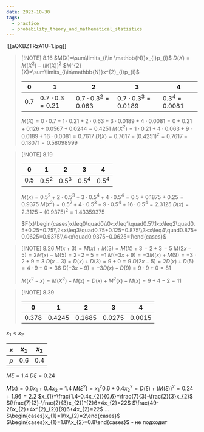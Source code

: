```yaml
---
date: 2023-10-30
tags:
  - practice
  - probability_theory_and_mathematical_statistics
---
```

![[aQXBZTRzA1U-1.jpg]]
> [!NOTE] 8.16
> $M(X)=\sum\limits_{i\in \mathbb{N}}x_{i}p_{i}$
> $D(X)=M(X^{2})-(M(X))^{2}$
> $M^{2}(X)=\sum\limits_{i\in\mathbb{N}}x^{2}_{i}p_{i}$
> 
> | 0     | 1             | 2                 | 3                 | 4   |
> | ----- | ------------- | ----------------- | ----------------- | --- |
> | $0.7$ | $0.7\cdot0.3=0.21$ | $0.7\cdot0.3^{2}=0.063$ | $0.7\cdot0.3^{3}=0.0189$ | $0.3^{4}=0.0081$    |
> 
> $M(X)=0\cdot0.7+1\cdot0.21+2\cdot0.63+3\cdot0.0189+4\cdot0.0081=0+0.21+0.126+0.0567+0.0244=0.4251$
> $M(X^{2})=1\cdot0.21+4\cdot0.063+9\cdot0.0189+16\cdot0.0081=0.7617$
> $D(X)=0.7617-(0.4251)^{2}=0.7617-0.18071=0.58098999$


> [!NOTE] 8.19
> 
> |0|1|2|3|4|
> |---|---|---|---|---|
> |$0.5$|$0.5^{2}$|$0.5^{3}$|$0.5^{4}$|$0.5^{4}$|
> 
> $M(x)=0.5^{2}+2\cdot0.5^{3}+3\cdot0.5^{4}+4\cdot0.5^{4}=0.5+0.1875+0.25=0.9375$
> $M(x^{2})=0.5^{2}+4\cdot0.5^{3}+9\cdot0.5^{4}+16\cdot0.5^{4}=2.3125$
> $D(x)=2.3125-(0.9375)^{2}=1.43359375$
> 
> $F(x)\begin{cases}x\leq0\quad0\\0<x\leq1\quad0.5\\1<x\leq2\quad0.5+0.25=0.75\\2<x\leq3\quad0.75+0.125=0.875\\3<x\leq4\quad0.875+0.0625=0.9375\\4<x\quad0.9375+0.0625=1\end{cases}$


> [!NOTE] 8.26
> $M(x+3)=M(x)+M(3)=M(X)+3=2+3=5$
> $M(2x-5)=2M(x)-M(5)=2\cdot2-5=-1$
> $M(-3x+9)=-3M(x)+M(9)=-3\cdot2+9=3$
> $D(x-3)=D(x)+D(3)=9+0=9$
> $D(2x-5)=2D(x)+D(5)=4\cdot9+0=36$
> $D(-3x+9)=-3D(x)+D(9)=9\cdot9+0=81$
> 
> $M(x^2-x)=M(X^{2})-M(x)=D(x)+M^{2}(x)-M(x)=9+4-2=11$


> [!NOTE] 8.39
> 
> |0|1|2|3|4|
> |---|---|---|---|---|
> |0.378|0.4245|0.1685|0.0275|0.0015|
> 

$x_{1}<x_{2}$

| $x$ | $x_{1}$ | $x_{2}$ |
| --- | ------- | ------- |
| $p$ | $0.6$     | $0.4$   |

$M\xi=1.4$
$D\xi=0.24$

$M(x)=0.6x_{1}+0.4x_{2}=1.4$
$M(\xi^{2})=x_{1}^{2}0.6+0.4x_{2}^{2}=D(\xi)+(M(\xi))^{2}=0.24+1.96=2.2$
$x_{1}=\frac{1.4-0.4x_{2}}{0.6}=\frac{7}{3}-\frac{2}{3}x_{2}$
$(\frac{7}{3}-\frac{2}{3}x_{2})^{2}6+4x_{2}=22$
$\frac{49-28x_{2}+4x^{2}_{2}}{9}6+4x_{2}=22$
...
$\begin{cases}x_{1}=1\\x_{2}=2\end{cases}$
$\begin{cases}x_{1}=1.8\\x_{2}=0.8\end{cases}$ - не подходит
